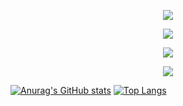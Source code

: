 <p align="center">
  <a href="https://skillicons.dev">
    <img src="https://skillicons.dev/icons?i=vim,vscode&theme=light" />
  </a>
</p>
<p align="center">
  <a href="https://skillicons.dev">
    <img src="https://skillicons.dev/icons?i=bsd,linux,arduino,raspberrypi&theme=light" />
  </a>
</p>
<p align="center">
  <a href="https://skillicons.dev">
    <img src="https://skillicons.dev/icons?i=go,bash,php,perl,py&theme=light" />
  </a>
</p>
<p align="center">
  <a href="https://skillicons.dev">
    <img src="https://skillicons.dev/icons?i=git,tailwind,mongodb,mysql,sqlite&theme=light" />
  </a>
</p>

[![Anurag's GitHub stats](https://github-readme-stats.vercel.app/api?username=sonarypt&show_icons=true&exclude_repo=sonarypt)](https://github.com/anuraghazra/github-readme-stats)
[![Top Langs](https://github-readme-stats.vercel.app/api/top-langs?username=sonarypt)](https://github.com/anuraghazra/github-readme-stats)

